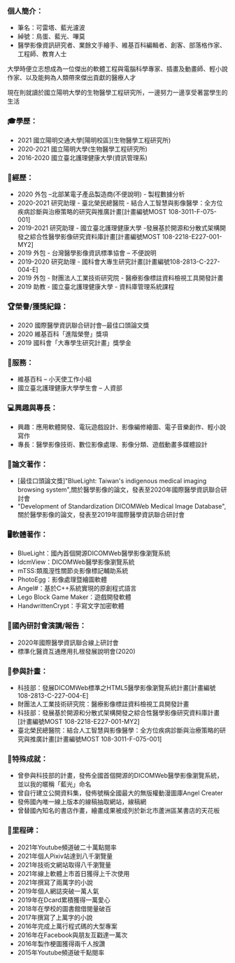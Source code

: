### 個人簡介：
* 筆名：可雷塔、藍光濾波
* 綽號：鳥蛋、藍光、嗶莫
* 醫學影像資訊研究者、業餘文手繪手、維基百科編輯者、創客、部落格作家、工程師、教育人士

大學時便立志想成為一位傑出的軟體工程與電腦科學專家、插畫及動畫師、輕小說作家、以及能夠為人類帶來傑出貢獻的醫療人才

現在則就讀於國立陽明大學的生物醫學工程研究所，一邊努力一邊享受著當學生的生活

### 🎓學歷：
* 2021 國立陽明交通大學\[陽明校區\](生物醫學工程研究所)
* 2020-2021 國立陽明大學(生物醫學工程研究所)
* 2016-2020 國立臺北護理健康大學(資訊管理系)

### 📖經歷：
* 2020 外包 –北部某電子產品製造商(不便說明) - 製程數據分析
* 2020-2021 研究助理 - 臺北榮民總醫院 - 結合人工智慧與影像醫學：全方位疾病診斷與治療策略的研究與推廣計畫[計畫編號MOST 108-3011-F-075-001]
* 2019-2021 研究助理 - 國立臺北護理健康大學 -發展基於開源和分散式架構開發之綜合性醫學影像研究資料庫計畫[計畫編號MOST 108-2218-E227-001-MY2]
* 2019 外包 - 台灣醫學影像資訊標準協會 – 不便說明
* 2019-2020 研究助理 - 國科會大專生研究計畫[計畫編號108-2813-C-227-004-E]
* 2019 外包 - 財團法人工業技術研究院 - 醫療影像標註資料檢視工具開發計畫
* 2019 助教 - 國立臺北護理健康大學 - 資料庫管理系統課程

### 🏆榮譽/獲獎紀錄：
* 2020 國際醫學資訊聯合研討會─最佳口頭論文獎
* 2020 維基百科「進階榮譽」獎項
* 2019 國科會「大專學生研究計畫」獎學金

### 🎁服務：
* 維基百科 – 小天使工作小組
* 國立臺北護理健康大學學生會 – 人資部

### 💻興趣與專長：
* 興趣：應用軟體開發、電玩遊戲設計、影像編修繪圖、電子音樂創作、輕小說寫作
* 專長：醫學影像技術、數位影像處理、影像分類、遊戲動畫多媒體設計

### 📔論文著作：
* [最佳口頭論文獎]"BlueLight: Taiwan's indigenous medical imaging browsing system",關於醫學影像的論文，發表至2020年國際醫學資訊聯合研討會
* "Development of Standardization DICOMWeb Medical Image Database", 關於醫學影像的論文，發表至2019年國際醫學資訊聯合研討會

### 🖥軟體著作：
* BlueLight：國內首個開源DICOMWeb醫學影像瀏覽系統
* ldcmView：DICOMWeb醫學影像瀏覽系統
* mTSS:類風溼性關節炎影像標記輔助系統
* PhotoEgg：影像處理暨繪圖軟體
* Angel#：基於C++系統實現的原創程式語言
* Lego Block Game Maker：遊戲開發軟體
* HandwrittenCrypt：手寫文字加密軟體

### 🎤國內研討會演講/報告：
* 2020年國際醫學資訊聯合線上研討會
* 標準化醫資互通應用扎根發展說明會(2020)

### 🔬參與計畫：
* 科技部：發展DICOMWeb標準之HTML5醫學影像瀏覽系統計畫[計畫編號108-2813-C-227-004-E]
* 財團法人工業技術研究院：醫療影像標註資料檢視工具開發計畫
* 科技部：發展基於開源和分散式架構開發之綜合性醫學影像研究資料庫計畫[計畫編號MOST 108-2218-E227-001-MY2]
* 臺北榮民總醫院：結合人工智慧與影像醫學：全方位疾病診斷與治療策略的研究與推廣計畫[計畫編號MOST 108-3011-F-075-001]

### 🥇特殊成就：
* 曾參與科技部的計畫，發佈全國首個開源的DICOMWeb醫學影像瀏覽系統，並以我的暱稱「藍光」命名
* 曾自行建立公開資料集，發佈號稱全國最大的無版權動漫圖庫Angel Creater
* 發佈國內唯一線上版本的線稿抽取網站，線稿網
* 曾替國內知名的書店作畫，繪畫成果被成列於新北市蘆洲區某書店的天花板

### 🎉里程碑：
* 2021年Youtube頻道破二十萬點閱率
* 2021年個人Pixiv站達到八千瀏覽量
* 2021年技術文網站取得八千瀏覽量
* 2021年線上軟體上市首日獲得上千次使用
* 2021年撰寫了兩萬字的小說
* 2019年個人網誌突破一萬人氣
* 2019年在Dcard累積獲得一萬愛心
* 2018年在學校的圖書館借閱量破百
* 2017年撰寫了上萬字的小說
* 2016年完成上萬行程式碼的大型專案
* 2016年在Facebook與朋友互戳達一萬次
* 2016年製作梗圖獲得兩千人按讚
* 2015年Youtube頻道破千點閱率
